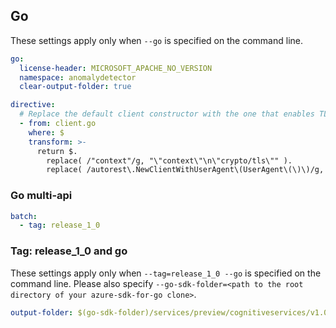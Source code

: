 ## Go

These settings apply only when `--go` is specified on the command line.

``` yaml $(go)
go:
  license-header: MICROSOFT_APACHE_NO_VERSION
  namespace: anomalydetector
  clear-output-folder: true

directive:
  # Replace the default client constructor with the one that enables TLS renegotiation.
  - from: client.go
    where: $
    transform: >-
      return $.
        replace( /"context"/g, "\"context\"\n\"crypto/tls\"" ).
        replace( /autorest\.NewClientWithUserAgent\(UserAgent\(\)\)/g, "autorest.NewClientWithOptions(autorest.ClientOptions{UserAgent: UserAgent(), Renegotiation: tls.RenegotiateFreelyAsClient})" )
```

### Go multi-api

``` yaml $(go) && $(multiapi)
batch:
  - tag: release_1_0
```

### Tag: release_1_0 and go

These settings apply only when `--tag=release_1_0 --go` is specified on the command line.
Please also specify `--go-sdk-folder=<path to the root directory of your azure-sdk-for-go clone>`.

``` yaml $(tag) == 'release_1_0' && $(go)
output-folder: $(go-sdk-folder)/services/preview/cognitiveservices/v1.0/$(namespace)
```
